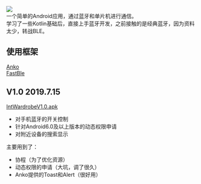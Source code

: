 ![](https://img.shields.io/badge/release-1.0-blue.svg)  
一个简单的Android应用，通过蓝牙和单片机进行通信。  
学习了一些Kotlin基础后，直接上手蓝牙开发，之前接触的是经典蓝牙，因为资料太少，转战BLE。  

## 使用框架
[Anko](https://github.com/Kotlin/anko)  
[FastBle](https://github.com/Jasonchenlijian/FastBle)  

## V1.0 2019.7.15
[IntWardrobeV1.0.apk](https://github.com/lfalive/Smart-wardrobe/raw/master/app/release/IntWardrobe_v1.0_07-14_release.apk)  
* 对手机蓝牙的开关控制
* 针对Android6.0及以上版本的动态权限申请
* 对附近设备的搜索显示

主要用到了：
* 协程（为了优化资源）
* 动态权限的申请（大坑，调了很久）
* Anko提供的Toast和Alert（很好用）